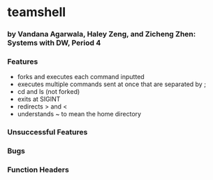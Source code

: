 # teamshell
### by Vandana Agarwala, Haley Zeng, and Zicheng Zhen: Systems with DW, Period 4

### Features
* forks and executes each command inputted
* executes multiple commands sent at once that are separated by ;
* cd and ls (not forked)
* exits at SIGINT
* redirects > and <
* understands ~ to mean the home directory

### Unsuccessful Features

### Bugs

### Function Headers